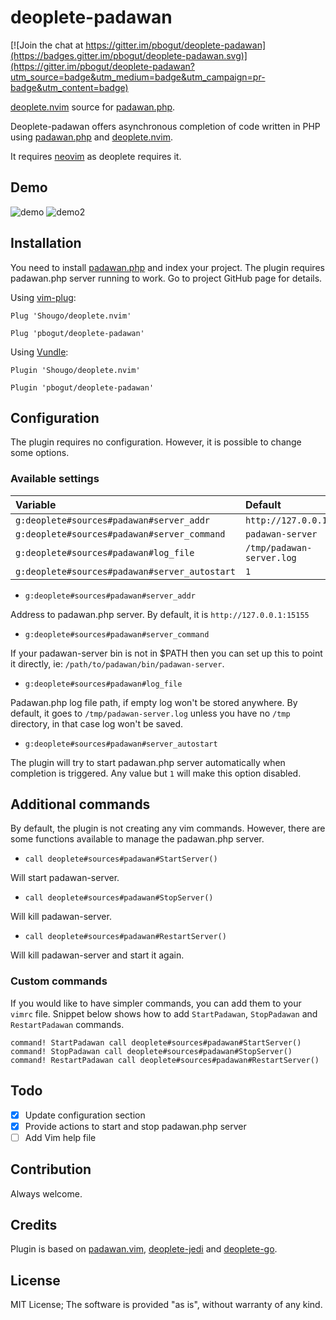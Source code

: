 # deoplete-padawan

[![Join the chat at https://gitter.im/pbogut/deoplete-padawan](https://badges.gitter.im/pbogut/deoplete-padawan.svg)](https://gitter.im/pbogut/deoplete-padawan?utm_source=badge&utm_medium=badge&utm_campaign=pr-badge&utm_content=badge)

[deoplete.nvim](https://github.com/Shougo/deoplete.nvim) source for
[padawan.php](https://github.com/mkusher/padawan.php).

Deoplete-padawan offers asynchronous completion of code written in PHP using
[padawan.php](https://github.com/mkusher/padawan.php) and
[deoplete.nvim](https://github.com/Shougo/deoplete.nvim).

It requires [neovim](https://github.com/neovim/neovim) as deoplete requires it.

## Demo

![demo](https://raw.githubusercontent.com/pbogut/deoplete-padawan/master/demo.gif)
![demo2](https://raw.githubusercontent.com/pbogut/deoplete-padawan/master/demo2.gif)

## Installation

You need to install [padawan.php](https://github.com/mkusher/padawan.php) and
index your project. The plugin requires padawan.php server running to work.
Go to project GitHub page for details.

Using [vim-plug](https://github.com/junegunn/vim-plug):
```vim
Plug 'Shougo/deoplete.nvim'

Plug 'pbogut/deoplete-padawan'
```

Using [Vundle](https://github.com/VundleVim/Vundle.vim):
```vim
Plugin 'Shougo/deoplete.nvim'

Plugin 'pbogut/deoplete-padawan'
```

## Configuration

The plugin requires no configuration. However, it is possible to change some
options.

### Available settings

| Variable                                      | Default                   |
|:----------------------------------------------|:--------------------------|
| `g:deoplete#sources#padawan#server_addr`      | `http://127.0.0.1:15155`  |
| `g:deoplete#sources#padawan#server_command`   | `padawan-server`          |
| `g:deoplete#sources#padawan#log_file`         | `/tmp/padawan-server.log` |
| `g:deoplete#sources#padawan#server_autostart` | `1`                       |

- `g:deoplete#sources#padawan#server_addr`

Address to padawan.php server. By default, it is `http://127.0.0.1:15155`

- `g:deoplete#sources#padawan#server_command`

If your padawan-server bin is not in $PATH then you can set up this
to point it directly, ie: `/path/to/padawan/bin/padawan-server`.

- `g:deoplete#sources#padawan#log_file`

Padawan.php log file path, if empty log won't be stored anywhere. By default, it goes
to `/tmp/padawan-server.log` unless you have no `/tmp` directory, in that case
log won't be saved.

- `g:deoplete#sources#padawan#server_autostart`

The plugin will try to start padawan.php server automatically when completion is triggered.
Any value but `1` will make this option disabled.

## Additional commands

By default, the plugin is not creating any vim commands. However, there are some
functions available to manage the padawan.php server.

- `call deoplete#sources#padawan#StartServer()`

Will start padawan-server.

- `call deoplete#sources#padawan#StopServer()`

Will kill padawan-server.

- `call deoplete#sources#padawan#RestartServer()`

Will kill padawan-server and start it again.

### Custom commands

If you would like to have simpler commands, you can add them to your
`vimrc` file. Snippet below shows how to add `StartPadawan`, `StopPadawan` and
`RestartPadawan` commands.

```vim
command! StartPadawan call deoplete#sources#padawan#StartServer()
command! StopPadawan call deoplete#sources#padawan#StopServer()
command! RestartPadawan call deoplete#sources#padawan#RestartServer()
```

## Todo
- [x] Update configuration section
- [x] Provide actions to start and stop padawan.php server
- [ ] Add Vim help file

## Contribution

Always welcome.

## Credits

Plugin is based on [padawan.vim](https://github.com/mkusher/padawan.vim),
[deoplete-jedi](https://github.com/zchee/deoplete-jedi) and
[deoplete-go](https://github.com/zchee/deoplete-go).

## License

MIT License;
The software is provided "as is", without warranty of any kind.
